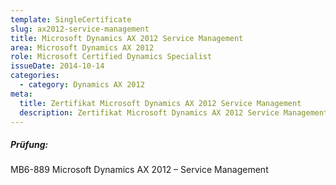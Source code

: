 ```yaml
---
template: SingleCertificate
slug: ax2012-service-management
title: Microsoft Dynamics AX 2012 Service Management
area: Microsoft Dynamics AX 2012
role: Microsoft Certified Dynamics Specialist
issueDate: 2014-10-14
categories:
  - category: Dynamics AX 2012
meta:
  title: Zertifikat Microsoft Dynamics AX 2012 Service Management
  description: Zertifikat Microsoft Dynamics AX 2012 Service Management
---
```

##### Prüfung:

MB6-889 Microsoft Dynamics AX 2012 – Service Management